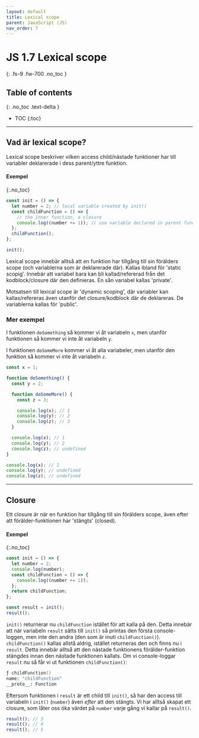 ```yaml
---
layout: default
title: Lexical scope
parent: JavaScript (JS)
nav_order: 7
---
```


# JS 1.7 Lexical scope
{: .fs-9 .fw-700 .no_toc }

## Table of contents
{: .no_toc .text-delta }

- TOC
  {:toc}

---

## Vad är lexical scope?

Lexical scope beskriver vilken access child/nästade funktioner har till variabler deklarerade i dess parent/yttre funktion.

#### Exempel
{:.no_toc}

```js
const init = () => {
  let number = 2; // local variable created by init()
  const childFunction = () => {
    // the inner function, a closure
    console.log((number += 1)); // use variable declared in parent function
  };
  childFunction();
};

init();
```

Lexical scope innebär alltså att en funktion har tillgång till sin förälders scope (och variablerna som är deklarerade där). Kallas ibland för 'static scopig'. Innebär att variabel bara kan bli kallad/refererad från det kodblock/closure där den definieras. En sån variabel kallas 'private'.

Motsatsen till lexical scope är 'dynamic scoping', där variabler kan kallas/refereras även utanför det closure/kodblock där de deklareras. De variablerna kallas för 'public'.

### Mer exempel

I funktionen `doSomething` så kommer vi åt variabeln `x`, men utanför funktionen så kommer vi inte åt variabeln `y`.

I funktionen `doSomeMore` kommer vi åt alla variabeler, men utanför den funktion så kommer vi inte åt variabeln `z`.

```js
const x = 1;

function doSomething() {
  const y = 2;

  function doSomeMore() {
    const z = 3;

    console.log(x); // 1
    console.log(y); // 2
    console.log(z); // 3
  }

  console.log(x); // 1
  console.log(y); // 2
  console.log(z); // undefined
}

console.log(x); // 1
console.log(y); // undefined
console.log(z); // undefined
```

---

## Closure

Ett closure är när en funktion har tillgång till sin förälders scope, även efter att förälder-funktionen har 'stängts' (closed).

#### Exempel
{:.no_toc}

```js
const init = () => {
  let number = 2;
  console.log(number);
  const childFunction = () => {
    console.log((number += 1));
  };
  return childFunction;
};

const result = init();
result();
```

`init()` returnerar nu `childFunction` istället för att kalla på den. Detta innebär att när variabeln `result` sätts till `init()` så printas den första console-loggen, men inte den andra (den som är inuti `childFunction()`). `childFunction()` kallas allstå aldrig, istället returneras den och finns nu i `result`. Detta innebär alltså att den nästade funktionens förälder-funktion stängdes innan den nästade funktionen kallats. Om vi console-loggar `result` nu så får vi ut funktionen `childFunction()`:

```zsh
ƒ childFunction()
name: "childFunction"
__proto__: Function
```

Eftersom funktionen i `result` är ett child till `init()`, så har den access till variabeln i `init()` (`number`) även _efter_ att den stängts. Vi har alltså skapat ett closure, som låter oss öka värdet på `number` varje gång vi kallar på `result()`.

```js
result(); // 3
result(); // 4
result(); // 5
```
